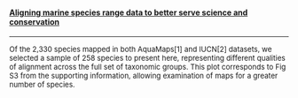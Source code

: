 #### [Aligning marine species range data to better serve science and conservation](http://journals.plos.org/plosone/article?id=10.1371/journal.pone.0175739)

<hr>
<font size = 2>
Of the 2,330 species mapped in both AquaMaps[1] and IUCN[2] datasets, we selected a sample of 258 species to present here, representing different qualities of alignment across the full set of taxonomic groups.  This plot corresponds to Fig S3 from the supporting information, allowing examination of maps for a greater number of species.
</font>

<font size = 2>
